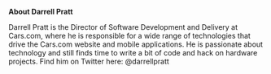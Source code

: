 **About Darrell Pratt**

Darrell Pratt is the Director of Software Development and Delivery at Cars.com, where he is responsible for a wide range of technologies that drive the Cars.com website and mobile applications. He is passionate about technology and still finds time to write a bit of code and hack on hardware projects. Find him on Twitter here: @darrellpratt
